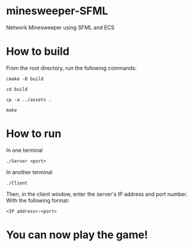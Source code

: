# minesweeper-SFML
Network Minesweeper using SFML and ECS

# How to build

From the root directory, run the following commands:

```cmake -B build```

```cd build```

```cp -a ../assets .```

```make```

# How to run

In one terminal

```./Server <port>```

In another terminal

```./Client```

Then, in the client window, enter the server's IP address and port number. With the following format:

```<IP address>:<port>```



# You can now play the game!
